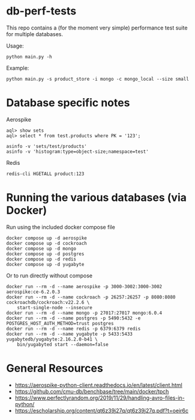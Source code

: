 # db-perf-tests

This repo contains a (for the moment very simple) performance test suite for multiple databases. 

Usage:

    python main.py -h

Example:

    python main.py -s product_store -i mongo -c mongo_local --size small 


# Database specific notes

Aerospike 

    aql> show sets
    aql> select * from test.products where PK = '123';

    asinfo -v 'sets/test/products'
    asinfo -v 'histogram:type=object-size;namespace=test'


Redis

    redis-cli HGETALL product:123


# Running the various databases (via Docker)

Run using the included docker compose file 

    docker compose up -d aerospike
    docker compose up -d cockroach
    docker compose up -d mongo
    docker compose up -d postgres
    docker compose up -d redis
    docker compose up -d yugabyte

Or to run directly without compose

    docker run --rm -d --name aerospike -p 3000-3002:3000-3002 aerospike:ce-6.2.0.3    
    docker run --rm -d --name cockroach -p 26257:26257 -p 8080:8080 cockroachdb/cockroach:v22.2.6 \
        start-single-node --insecure
    docker run --rm -d --name mongo -p 27017:27017 mongo:6.0.4    
    docker run --rm -d --name postgres -p 5490:5432 -e POSTGRES_HOST_AUTH_METHOD=trust postgres
    docker run --rm -d --name redis -p 6379:6379 redis
    docker run --rm -d --name yugabyte -p 5433:5433 yugabytedb/yugabyte:2.16.2.0-b41 \
        bin/yugabyted start --daemon=false


# General Resources

* https://aerospike-python-client.readthedocs.io/en/latest/client.html
* https://github.com/cmu-db/benchbase/tree/main/docker/tpch
* https://www.perfectlyrandom.org/2019/11/29/handling-avro-files-in-python/
* https://escholarship.org/content/qt6z39j27q/qt6z39j27q.pdf?t=oeir6c

